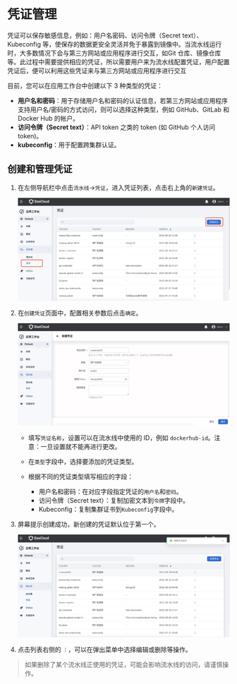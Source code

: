 # 凭证管理

凭证可以保存敏感信息，例如：用户名密码、访问令牌（Secret text）、Kubeconfig 等，使保存的数据更安全灵活并免于暴露到镜像中。当流水线运行时，大多数情况下会与第三方网站或应用程序进行交互，如Git 仓库、镜像仓库等。此过程中需要提供相应的凭证，所以需要用户来为流水线配置凭证，用户配置凭证后，便可以利用这些凭证来与第三方网站或应用程序进行交互

目前，您可以在应用工作台中创建以下 3 种类型的凭证：

- **用户名和密码**：用于存储用户名和密码的认证信息，若第三方网站或应用程序支持用户名/密码的方式访问，则可以选择这种类型，例如 GitHub、GitLab 和 Docker Hub 的帐户。
- **访问令牌（Secret text）**：API token 之类的 token (如 GitHub 个人访问 token)。
- **kubeconfig**：用于配置跨集群认证。

## 创建和管理凭证

1. 在左侧导航栏中点击`流水线`->`凭证`，进入凭证列表，点击右上角的`新建凭证`。

    ![createcredential](../../images/cred01.png)

2. 在`创建凭证`页面中，配置相关参数后点击`确定`。

    ![createcredential](../../images/cred02.png)

    - 填写`凭证名称`，设置可以在流水线中使用的 ID，例如 `dockerhub-id`。注意：一旦设置就不能再进行更改。
    - 在`类型`字段中，选择要添加的凭证类型。
    - 根据不同的凭证类型填写相应的字段：

      - 用户名和密码：在对应字段指定凭证的`用户名`和`密码`。
      - 访问令牌（Secret text）：复制加密文本到`令牌`字段中。
      - Kubeconfig：复制集群证书到`Kubeconfig`字段中。
  
3. 屏幕提示创建成功，新创建的凭证默认位于第一个。

    ![createcredential](../../images/cred03.png)

4. 点击列表右侧的 `︙`，可以在弹出菜单中选择编辑或删除等操作。

  > 如果删除了某个流水线正使用的凭证，可能会影响流水线的访问，请谨慎操作。
